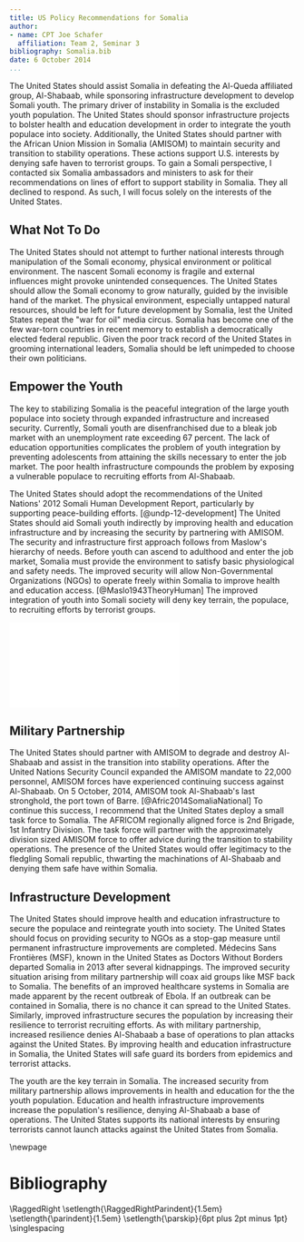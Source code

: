 ```yaml
---
title: US Policy Recommendations for Somalia
author:
- name: CPT Joe Schafer
  affiliation: Team 2, Seminar 3
bibliography: Somalia.bib
date: 6 October 2014
...
```


The United States should assist Somalia in defeating the Al-Queda
affiliated group, Al-Shabaab, while sponsoring infrastructure
development to develop Somali youth.  The primary driver of
instability in Somalia is the excluded youth population.  The United
States should sponsor infrastructure projects to bolster health and
education development in order to integrate the youth populace into
society.  Additionally, the United States should partner with the
African Union Mission in Somalia (AMISOM) to maintain security and
transition to stability operations.  These actions support
U.S. interests by denying safe haven to terrorist groups.  To gain a
Somali perspective, I contacted six Somalia ambassadors and ministers
to ask for their recommendations on lines of effort to support
stability in Somalia.  They all declined to respond.  As such, I will
focus solely on the interests of the United States.

## What Not To Do

 The United States should not attempt to further national interests
through manipulation of the Somali economy, physical environment or
political environment.  The nascent Somali economy is fragile and
external influences might provoke unintended consequences.  The United
States should allow the Somali economy to grow naturally, guided by
the invisible hand of the market.  The physical environment,
especially untapped natural resources, should be left for future
development by Somalia, lest the United States repeat the "war for
oil" media circus.  Somalia has become one of the few war-torn
countries in recent memory to establish a democratically elected
federal republic.  Given the poor track record of the United States in
grooming international leaders, Somalia should be left unimpeded to
choose their own politicians.

## Empower the Youth

The key to stabilizing Somalia is the peaceful integration of the
large youth populace into society through expanded infrastructure and
increased security.  Currently, Somali youth are disenfranchised due
to a bleak job market with an unemployment rate exceeding 67 percent.
The lack of education opportunities complicates the problem of youth
integration by preventing adolescents from attaining the skills
necessary to enter the job market.  The poor health infrastructure
compounds the problem by exposing a vulnerable populace to recruiting
efforts from Al-Shabaab.

The United States should adopt the recommendations of the United
Nations' 2012 Somali Human Development Report, particularly by
supporting peace-building efforts. [@undp-12-development]  The United
States should aid Somali youth indirectly by improving health and
education infrastructure and by increasing the security by partnering
with AMISOM.  The security and infrastructure first approach follows
from Maslow's hierarchy of needs.  Before youth can ascend to
adulthood and enter the job market, Somalia must provide the
environment to satisfy basic physiological and safety needs.  The
improved security will allow Non-Governmental Organizations (NGOs) to
operate freely within Somalia to improve health and education
access. [@Maslo1943TheoryHuman]  The improved integration of youth
into Somali society will deny key terrain, the populace, to recruiting
efforts by terrorist groups.

![Maslow's Hierarchy of Needs](../Maslow.pdf)

## Military Partnership

The United States should partner with AMISOM to degrade and destroy
Al-Shabaab and assist in the transition into stability operations.
After the United Nations Security Council expanded the AMISOM mandate
to 22,000 personnel, AMISOM forces have experienced continuing success
against Al-Shabaab.  On 5 October, 2014, AMISOM took Al-Shabaab's last
stronghold, the port town of Barre. [@Afric2014SomaliaNational]  To
continue this success, I recommend that the United States deploy a
small task force to Somalia.  The AFRICOM regionally aligned force is
2nd Brigade, 1st Infantry Division.  The task force will partner with
the approximately division sized AMISOM force to offer advice during
the transition to stability operations.  The presence of the United
States would offer legitimacy to the fledgling Somali republic,
thwarting the machinations of Al-Shabaab and denying them safe have
within Somalia.

## Infrastructure Development

The United States should improve health and education infrastructure
to secure the populace and reintegrate youth into society.  The United
States should focus on providing security to NGOs as a stop-gap
measure until permanent infrastructure improvements are completed.
Médecins Sans Frontières (MSF), known in the United States as Doctors
Without Borders departed Somalia in 2013 after several kidnappings.
The improved security situation arising from military partnership will
coax aid groups like MSF back to Somalia.  The benefits of an improved
healthcare systems in Somalia are made apparent by the recent outbreak
of Ebola.  If an outbreak can be contained in Somalia, there is no
chance it can spread to the United States.  Similarly, improved
infrastructure secures the population by increasing their resilience
to terrorist recruiting efforts.  As with military partnership,
increased resilience denies Al-Shabaab a base of operations to plan
attacks against the United States.  By improving health and education
infrastructure in Somalia, the United States will safe guard its
borders from epidemics and terrorist attacks.

The youth are the key terrain in Somalia.  The increased security from
military partnership allows improvements in health and education for
the the youth population.  Education and health infrastructure
improvements increase the population's resilience, denying Al-Shabaab
a base of operations.  The United States supports its national
interests by ensuring terrorists cannot launch attacks against the
United States from Somalia.

\newpage

# Bibliography

<!-- pandoc-citeproc processes citations and inserts the completed -->
<!-- text into the .tex file.  So, when using pandoc-citeproce, -->
<!-- citations are included as part of the body. To prevent -->
<!-- double-spacing our Bibliography, we need the raw latex command -->
<!-- here.  Pandoc preserves raw latex commands.  Github issue filed: -->
<!-- https://github.com/jgm/pandoc/issues/1376 -->

\RaggedRight
\setlength{\RaggedRightParindent}{1.5em}
\setlength{\parindent}{1.5em}
\setlength{\parskip}{6pt plus 2pt minus 1pt}
\singlespacing

<!--
   \bibliography{dummy, somalia.bib}
   Local Variables:
   reftex-default-bibliography: ("somalia.bib")
   zotero-collection: #("1" 0 1 (name "Somalia"))
   reftex-cite-format: ((?\C-m . "[@%l]"))
   End:
-->
